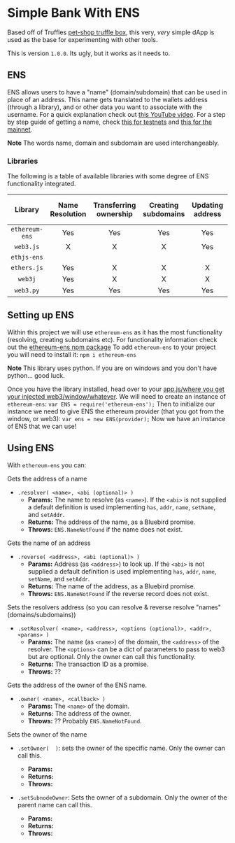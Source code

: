 # Simple Bank With ENS

Based off of Truffles [pet-shop truffle box](https://truffleframework.com/boxes/pet-shop), this very, _very_ simple dApp is used as the base for experimenting with other tools. 

This is version `1.0.0`. Its ugly, but it works as it needs to. 

## ENS

ENS allows users to have a "name" (domain/subdomain) that can be used in place of an address. This name gets translated to the wallets address (through a library), and or other data you want to associate with the username.
For a quick explanation check out [this YouTube video]().
For a step by step guide of getting a name, check [this for testnets]() and [this for the mainnet]().

**Note** The words name, domain and subdomain are used interchangeably. 

### Libraries

The following is a table of available libraries with some degree of ENS functionality integrated. 

| Library | Name Resolution | Transferring ownership | Creating subdomains | Updating address | Updating other records | Configuring reverse resolution | 
|:-------:|:---------------:|:----------------------:|:-------------------:|:---------:|:---------------------:|:------------------------------:|
| `ethereum-ens` | Yes | Yes | Yes | Yes | Yes | X |
| `web3.js` | X | X | X | Yes | Yes | X |
| `ethjs-ens` |  |  |  |  |  |  |
| `ethers.js` | Yes | X | X | X | X | X |
| `web3j` | Yes | X | X| X | X | X |
| `web3.py` | Yes | Yes | Yes | Yes | X | Yes |

## Setting up ENS

Within this project we will use `ethereum-ens` as it has the most functionality (resolving, creating subdomains etc). For functionality information check out the [ethereum-ens npm package](https://www.npmjs.com/package/ethereum-ens/v/0.7.7)
To add `ethereum-ens` to your project you will need to install it:
`npm i ethereum-ens`

**Note** This library uses python. If you are on windows and you don't have python... good luck.

Once you have the library installed, head over to your [app.js/where you get your injected web3/window/whatever](./src/js/app.js). We will need to create an instance of `ethereum-ens`:
`var ENS = require('ethereum-ens');`
Then to initialize our instance we need to give ENS the ethereum provider (that you got from the window, or web3):
`var ens = new ENS(provider);`
Now we have an instance of ENS that we can use!

## Using ENS

With `ethereum-ens` you can:

Gets the address of a name
* `.resolver( <name>, <abi (optional)> )`
    * **Params:** The name to resolve (as `<name>`). If the `<abi>` is not supplied a default definition is used implementing `has`, `addr`, `name`, `setName`, and `setAddr`. 
    * **Returns:** The address of the name, as a Bluebird promise. 
    * **Throws:** `ENS.NameNotFound` if the name does not exist.

Gets the name of an address
* `.reverse( <address>, <abi (optional)> )`
    * **Params:** Address (as `<address>`) to look up.  If the `<abi>` is not supplied a default definition is used implementing `has`, `addr`, `name`, `setName`, and `setAddr`. 
    * **Returns:** The name of the address, as a Bluebird promise. 
    * **Throws:** `ENS.NameNotFound` if the reverse record does not exist.

Sets the resolvers address (so you can resolve & reverse resolve "names" (domains/subdomains))
* `.setResolver( <name>, <address>, <options (optional)>, <addr>, <params> )`
    * **Params:** The name (as `<name>`) of the domain, the `<address>` of the resolver. The `<options>` can be a dict of parameters to pass to web3 but are optional. Only the owner can call this functionality. 
    * **Returns:** The transaction ID as a promise.
    * **Throws:** ??

Gets the address of the owner of the ENS name.
* `.owner( <name>, <callback> )`
    * **Params:** The `<name>` of the domain. 
    * **Returns:** The address of the owner.
    * **Throws:** ?? Probably `ENS.NameNotFound`.

Sets the owner of the name
* `.setOwner(  )`: sets the owner of the specific name. Only the owner can call this. 
    * **Params:**
    * **Returns:**
    * **Throws:**

* `.setSubnodeOwner`: Sets the owner of a subdomain. Only the owner of the parent name can call this.
    * **Params:**
    * **Returns:**
    * **Throws:**